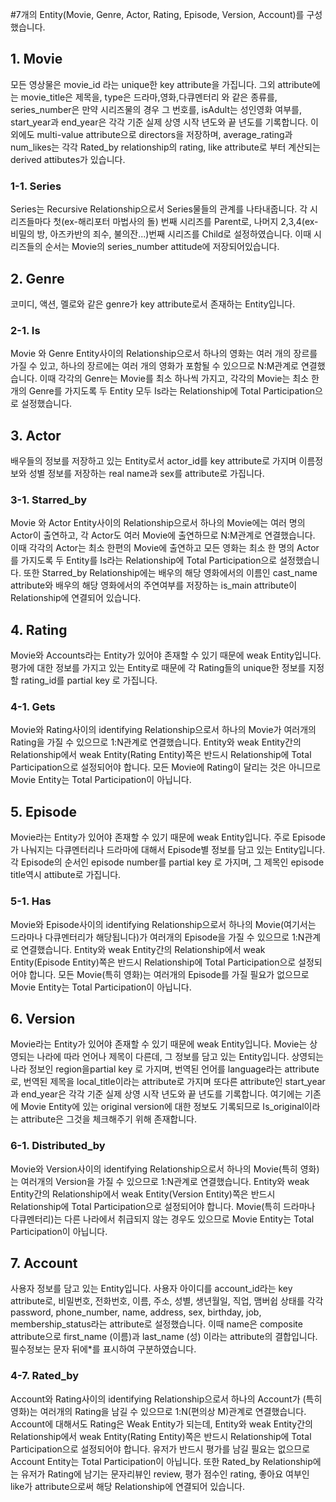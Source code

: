 #7개의 Entity(Movie, Genre, Actor, Rating, Episode, Version, Account)를 구성했습니다. 

## 1. Movie
모든 영상물은 movie_id 라는 unique한 key attribute을 가집니다. 그외 attribute에는 movie_title은 제목을, type은 드라마,영화,다큐멘터리 와 같은 종류를, series_number은 만약 시리즈물의 경우 그 번호를, isAdult는 성인영화 여부를, start_year과 end_year은 각각 기준 실제 상영 시작 년도와 끝 년도를 기록합니다. 이외에도 multi-value attribute으로 directors을 저장하며, average_rating과 num_likes는 각각 Rated_by relationship의 rating, like attribute로 부터 계산되는 derived attibutes가 있습니다.

### 1-1. Series
Series는 Recursive Relationship으로서 Series물들의 관계를 나타내줍니다. 각 시리즈들마다 첫(ex-해리포터 마법사의 돌) 번째 시리즈를 Parent로, 나머지 2,3,4(ex-비밀의 방, 아즈카반의 죄수, 불의잔...)번째 시리즈를 Child로 설정하였습니다. 이때 시리즈들의 순서는 Movie의 series_number attitude에 저장되어있습니다.
 
## 2. Genre
코미디, 액션, 멜로와 같은 genre가 key attribute로서 존재하는 Entity입니다.
 
### 2-1. Is
Movie 와 Genre Entity사이의 Relationship으로서 하나의 영화는 여러 개의 장르를 가질 수 있고, 하나의 장르에는 여러 개의 영화가 포함될 수 있으므로 N:M관계로 연결했습니다. 이때 각각의 Genre는 Movie를 최소 하나씩 가지고, 각각의 Movie는 최소 한개의 Genre를 가지도록 두 Entity 모두 Is라는 Relationship에 Total Participation으로 설정했습니다.
 
## 3. Actor
배우들의 정보를 저장하고 있는 Entity로서 actor_id를 key attribute로 가지며 이름정보와 성별 정보를 저장하는 real name과 sex를 attribute로 가집니다.
 
### 3-1. Starred_by
Movie 와 Actor Entity사이의 Relationship으로서  하나의 Movie에는 여러 명의 Actor이 출연하고, 각 Actor도 여러 Movie에 출연하므로 N:M관계로 연결했습니다. 이때 각각의 Actor는 최소 한편의 Movie에 출연하고 모든 영화는 최소 한 명의 Actor를 가지도록 두 Entity를 Is라는 Relationship에 Total Participation으로 설정했습니다. 또한 Starred_by Relationship에는 배우의 해당 영화에서의 이름인 cast_name attribute와 배우의 해당 영화에서의 주연여부를 저장하는 is_main attribute이 Relationship에 연결되어 있습니다.
 
## 4. Rating
Movie와 Accounts라는 Entity가 있어야 존재할 수 있기 때문에 weak Entity입니다. 평가에 대한 정보를 가지고 있는 Entity로 때문에 각 Rating들의 unique한 정보를 지정할 rating_id를 partial key 로 가집니다.

### 4-1. Gets
Movie와 Rating사이의 identifying Relationship으로서 하나의 Movie가 여러개의 Rating을 가질 수 있으므로 1:N관계로 연결했습니다. Entity와 weak Entity간의 Relationship에서 weak Entity(Rating Entity)쪽은 반드시 Relationship에 Total Participation으로 설정되어야 합니다. 모든 Movie에 Rating이 달리는 것은 아니므로 Movie Entity는 Total Participation이 아닙니다.
 
## 5. Episode
Movie라는 Entity가 있어야 존재할 수 있기 때문에 weak Entity입니다. 주로 Episode가 나눠지는 다큐멘터리나 드라마에 대해서 Episode별 정보를 담고 있는 Entity입니다. 각 Episode의 순서인 episode number를 partial key 로 가지며, 그 제목인 episode title역시 attibute로 가집니다.

### 5-1. Has
Movie와 Episode사이의 identifying Relationship으로서 하나의 Movie(여기서는 드라마나 다큐멘터리가 해당됩니다)가 여러개의 Episode을 가질 수 있으므로 1:N관계로 연결했습니다. Entity와 weak Entity간의 Relationship에서 weak Entity(Episode Entity)쪽은 반드시 Relationship에 Total Participation으로 설정되어야 합니다. 모든 Movie(특히 영화)는 여러개의 Episode를 가질 필요가 없으므로 Movie Entity는 Total Participation이 아닙니다.
 
## 6. Version
Movie라는 Entity가 있어야 존재할 수 있기 때문에 weak Entity입니다. Movie는 상영되는 나라에 따라 언어나 제목이 다른데, 그 정보를 담고 있는 Entity입니다. 상영되는 나라 정보인 region을partial key 로 가지며, 번역된 언어를 language라는 attribute로, 번역된 제목을 local_title이라는 attribute로 가지며 또다른 attribute인 start_year과 end_year은 각각 기준 실제 상영 시작 년도와 끝 년도를 기록합니다. 여기에는 기존에 Movie Entity에 있는 original version에 대한 정보도 기록되므로 Is_original이라는 attribute은 그것을 체크해주기 위해 존재합니다.
 
### 6-1. Distributed_by
Movie와 Version사이의 identifying Relationship으로서 하나의 Movie(특히 영화)는 여러개의 Version을 가질 수 있으므로 1:N관계로 연결했습니다.  Entity와 weak Entity간의 Relationship에서 weak Entity(Version Entity)쪽은 반드시 Relationship에 Total Participation으로 설정되어야 합니다. Movie(특히 드라마나 다큐멘터리)는 다른 나라에서 취급되지 않는 경우도 있으므로 Movie Entity는 Total Participation이 아닙니다.
 
## 7. Account
사용자 정보를 담고 있는 Entity입니다. 사용자 아이디를 account_id라는 key attribute로, 비밀번호, 전화번호, 이름, 주소, 성별, 생년월일, 직업, 맴버쉽 상태를 각각 password, phone_number, name, address, sex, birthday, job, membership_status라는 attribute로 설정했습니다. 이때 name은 composite attribute으로 first_name (이름)과 last_name (성) 이라는 attribute의 결합입니다. 필수정보는 문자 뒤에*를 표시하여 구분하였습니다.
 
### 4-7. Rated_by
Account와 Rating사이의 identifying Relationship으로서 하나의 Account가 (특히 영화)는 여러개의 Rating을 남길 수 있으므로 1:N(편의상 M)관계로 연결했습니다. Account에 대해서도 Rating은 Weak Entity가 되는데, Entity와 weak Entity간의 Relationship에서 weak Entity(Rating Entity)쪽은 반드시 Relationship에 Total Participation으로 설정되어야 합니다. 유저가 반드시 평가를 남길 필요는 없으므로 Account Entity는 Total Participation이 아닙니다. 또한 Rated_by Relationship에는 유저가 Rating에 남기는 문자리뷰인 review, 평가 점수인 rating, 좋아요 여부인 like가 attribute으로써 해당 Relationship에 연결되어 있습니다.
